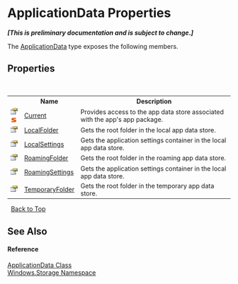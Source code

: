 # ApplicationData Properties
 _**\[This is preliminary documentation and is subject to change.\]**_

The <a href="T_Windows_Storage_ApplicationData">ApplicationData</a> type exposes the following members.


## Properties
&nbsp;<table><tr><th></th><th>Name</th><th>Description</th></tr><tr><td>![Public property](media/pubproperty.gif "Public property")![Static member](media/static.gif "Static member")</td><td><a href="P_Windows_Storage_ApplicationData_Current">Current</a></td><td>
Provides access to the app data store associated with the app's app package.</td></tr><tr><td>![Public property](media/pubproperty.gif "Public property")</td><td><a href="P_Windows_Storage_ApplicationData_LocalFolder">LocalFolder</a></td><td>
Gets the root folder in the local app data store.</td></tr><tr><td>![Public property](media/pubproperty.gif "Public property")</td><td><a href="P_Windows_Storage_ApplicationData_LocalSettings">LocalSettings</a></td><td>
Gets the application settings container in the local app data store.</td></tr><tr><td>![Public property](media/pubproperty.gif "Public property")</td><td><a href="P_Windows_Storage_ApplicationData_RoamingFolder">RoamingFolder</a></td><td>
Gets the root folder in the roaming app data store.</td></tr><tr><td>![Public property](media/pubproperty.gif "Public property")</td><td><a href="P_Windows_Storage_ApplicationData_RoamingSettings">RoamingSettings</a></td><td>
Gets the application settings container in the local app data store.</td></tr><tr><td>![Public property](media/pubproperty.gif "Public property")</td><td><a href="P_Windows_Storage_ApplicationData_TemporaryFolder">TemporaryFolder</a></td><td>
Gets the root folder in the temporary app data store.</td></tr></table>&nbsp;
<a href="#applicationdata-properties">Back to Top</a>

## See Also


#### Reference
<a href="T_Windows_Storage_ApplicationData">ApplicationData Class</a><br /><a href="N_Windows_Storage">Windows.Storage Namespace</a><br />